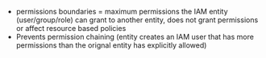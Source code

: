 - permissions boundaries = maximum permissions the IAM entity (user/group/role) can grant to another entity, does not grant permissions or affect resource based policies 
- Prevents permission chaining (entity creates an IAM user that has more permissions than the orignal entity has explicitly allowed)